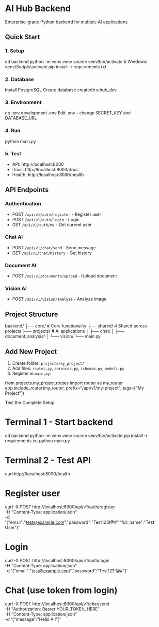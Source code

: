 # AI Hub Backend

Enterprise-grade Python backend for multiple AI applications.

## Quick Start

### 1. Setup
cd backend
python -m venv venv
source venv/bin/activate # Windows: venv\Scripts\activate
pip install -r requirements.txt

### 2. Database
Install PostgreSQL
Create database
createdb aihub_dev


### 3. Environment
cp .env.development .env
Edit .env - change SECRET_KEY and DATABASE_URL


### 4. Run
python main.py


### 5. Test
- API: http://localhost:8000
- Docs: http://localhost:8000/docs
- Health: http://localhost:8000/health

## API Endpoints

### Authentication
- POST `/api/v1/auth/register` - Register user
- POST `/api/v1/auth/login` - Login
- GET `/api/v1/auth/me` - Get current user

### Chat AI
- POST `/api/v1/chat/send` - Send message
- GET `/api/v1/chat/history` - Get history

### Document AI
- POST `/api/v1/documents/upload` - Upload document

### Vision AI
- POST `/api/v1/vision/analyze` - Analyze image

## Project Structure
backend/
├── core/ # Core functionality
├── shared/ # Shared across projects
├── projects/ # AI applications
│ ├── chat/
│ ├── document_analysis/
│ └── vision/
└── main.py


## Add New Project

1. Create folder: `projects/my_project/`
2. Add files: `routes.py`, `services.py`, `schemas.py`, `models.py`
3. Register in `main.py`:

from projects.my_project.routes import router as my_router
app.include_router(my_router, prefix="/api/v1/my-project", tags=["My Project"])

Test the Complete Setup
# Terminal 1 - Start backend
cd backend
python -m venv venv
source venv/bin/activate
pip install -r requirements.txt
python main.py

# Terminal 2 - Test API
curl http://localhost:8000/health

# Register user
curl -X POST http://localhost:8000/api/v1/auth/register \
  -H "Content-Type: application/json" \
  -d '{"email":"test@example.com","password":"Test123!@#","full_name":"Test User"}'

# Login
curl -X POST http://localhost:8000/api/v1/auth/login \
  -H "Content-Type: application/json" \
  -d '{"email":"test@example.com","password":"Test123!@#"}'

# Chat (use token from login)
curl -X POST http://localhost:8000/api/v1/chat/send \
  -H "Authorization: Bearer YOUR_TOKEN_HERE" \
  -H "Content-Type: application/json" \
  -d '{"message":"Hello AI!"}'

